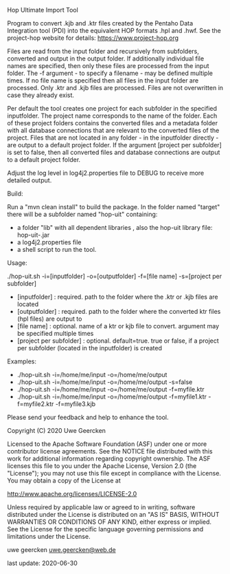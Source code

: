 Hop Ultimate Import Tool

Program to convert .kjb and .ktr files created by the Pentaho Data Integration tool (PDI) into the equivalent HOP formats .hpl and .hwf. See the project-hop website for details: https://www.project-hop.org

Files are read from the input folder and recursively from subfolders, converted and output in the output folder. If additionally individual file names are specified, then only these files are processed from the input folder. The -f argument - to specify a filename - may be defined multiple times. If no file name is specified then all files in the input folder are processed. Only .ktr and .kjb files are processed. Files are not overwritten in case they already exist.

Per default the tool creates one project for each subfolder in the specified inputfolder. The project name corresponds to the name of the folder. Each of these project folders contains the converted files and a metadata folder with all database connections that are relevant to the converted files of the project. Files that are not located in any folder - in the inputfolder directly - are output to a default project folder. If the argument [project per subfolder] is set to false, then all converted files and database connections are output to a default project folder.

Adjust the log level in log4j2.properties file to DEBUG to receive more detailed output.

Build:

Run a "mvn clean install" to build the package. In the folder named "target" there will be a subfolder named "hop-uit" containing:

* a folder "lib" with all dependent libraries , also the hop-uit library file: hop-uit-<version>.jar
* a log4j2.properties file
* a shell script to run the tool.

Usage:

./hop-uit.sh -i=[inputfolder] -o=[outputfolder] -f=[file name] -s=[project per subfolder]

* [inputfolder]           : required. path to the folder where the .ktr or .kjb files are located
* [outputfolder]          : required. path to the folder where the converted ktr files (hpl files) are output to
* [file name]             : optional. name of a ktr or kjb file to convert. argument may be specified multiple times
* [project per subfolder] : optional. default=true. true or false, if a project per subfolder (located in the inputfolder) is created

Examples:

* ./hop-uit.sh -i=/home/me/input -o=/home/me/output
* ./hop-uit.sh -i=/home/me/input -o=/home/me/output -s=false
* ./hop-uit.sh -i=/home/me/input -o=/home/me/output -f=myfile.ktr
* ./hop-uit.sh -i=/home/me/input -o=/home/me/output -f=myfile1.ktr -f=myfile2.ktr -f=myfile3.kjb

Please send your feedback and help to enhance the tool.

Copyright (C) 2020  Uwe Geercken

Licensed to the Apache Software Foundation (ASF) under one
or more contributor license agreements.  See the NOTICE file
distributed with this work for additional information
regarding copyright ownership.  The ASF licenses this file
to you under the Apache License, Version 2.0 (the
"License"); you may not use this file except in compliance
with the License.  You may obtain a copy of the License at

  http://www.apache.org/licenses/LICENSE-2.0

Unless required by applicable law or agreed to in writing,
software distributed under the License is distributed on an
"AS IS" BASIS, WITHOUT WARRANTIES OR CONDITIONS OF ANY
KIND, either express or implied.  See the License for the
specific language governing permissions and limitations
under the License.

uwe geercken
uwe.geercken@web.de

last update: 2020-06-30
